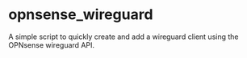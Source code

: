 # opnsense_wireguard
A simple script to quickly create and add a wireguard client using the OPNsense wireguard API. 

